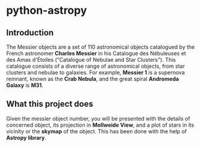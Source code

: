 # python-astropy

## Introduction
The Messier objects are a set of 110 astronomical objects catalogued by the French astronomer **Charles Messier** in his Catalogue des Nébuleuses et des Amas d'Étoiles ("Catalogue of Nebulae and Star Clusters"). This catalogue consists of a diverse range of astronomical objects, from star clusters and nebulae to galaxies. 
For example, **Messier 1** is a supernova remnant, known as the **Crab Nebula**, and the great spiral **Andromeda Galaxy** is **M31**.

## What this project does
Given the messier object number, you will be presented with the details of concerned object, its projection in **Mollweide View**, and a plot of stars in its vicinity or the **skymap** of the object. This has been done with the help of **Astropy library**.

